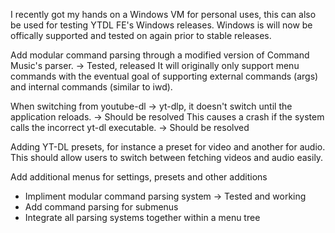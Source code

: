 I recently got my hands on a Windows VM for personal uses, this can also 
be used for testing YTDL FE's Windows releases. Windows is will now be offically
supported and tested on again prior to stable releases.

Add modular command parsing through a modified version of Command Music's parser. -> Tested, released
It will originally only support menu commands with the eventual goal of supporting 
external commands (args) and internal commands (similar to iwd).

When switching from youtube-dl -> yt-dlp, it doesn't switch until the application reloads. -> Should be resolved
This causes a crash if the system calls the incorrect yt-dl executable. -> Should be resolved

Adding YT-DL presets, for instance a preset for video and another for audio. This should
allow users to switch between fetching videos and audio easily.

Add additional menus for settings, presets and other additions
- Impliment modular command parsing system -> Tested and working
- Add command parsing for submenus
- Integrate all parsing systems together within a menu tree